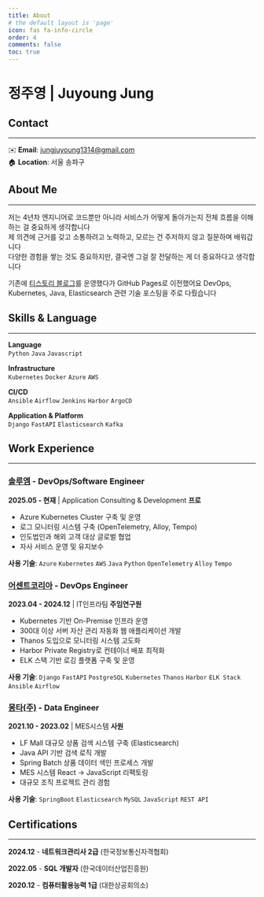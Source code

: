 ```yaml
---
title: About
# the default layout is 'page'
icon: fas fa-info-circle
order: 4
comments: false
toc: true
---
```


# **정주영 | Juyoung Jung**

## Contact

---

✉️ **Email**: jungjuyoung1314@gmail.com  
🏠 **Location**: 서울 송파구

## About Me

---

저는 4년차 엔지니어로 코드뿐만 아니라 서비스가 어떻게 돌아가는지 전체 흐름을 이해하는 걸 중요하게 생각합니다 <br>
제 의견에 근거를 갖고 소통하려고 노력하고, 모르는 건 주저하지 않고 질문하며 배워갑니다 <br>
다양한 경험을 쌓는 것도 중요하지만, 결국엔 그걸 잘 전달하는 게 더 중요하다고 생각합니다

기존에 [티스토리 블로그](https://juyoung-jung.tistory.com/)를 운영했다가 GitHub Pages로 이전했어요
DevOps, Kubernetes, Java, Elasticsearch 관련 기술 포스팅을 주로 다뤘습니다

## Skills & Language

---

**Language**  
`Python` `Java` `Javascript`

**Infrastructure**  
`Kubernetes` `Docker` `Azure` `AWS`

**CI/CD**  
`Ansible` `Airflow` `Jenkins` `Harbor` `ArgoCD`

**Application & Platform**  
`Django` `FastAPI` `Elasticsearch` `Kafka`

## Work Experience

---

### [**솔루엠**](https://www.solum-group.co.kr/) - DevOps/Software Engineer
**2025.05 - 현재** | Application Consulting & Development **프로**

- Azure Kubernetes Cluster 구축 및 운영
- 로그 모니터링 시스템 구축 (OpenTelemetry, Alloy, Tempo)
- 인도법인과 해외 고객 대상 글로벌 협업
- 자사 서비스 운영 및 유지보수

**사용 기술**: `Azure` `Kubernetes` `AWS` `Java` `Python` `OpenTelemetry` `Alloy` `Tempo`

### [**어센트코리아**](https://www.ascentkorea.com/) - DevOps Engineer
**2023.04 - 2024.12** | IT인프라팀 **주임연구원**

- Kubernetes 기반 On-Premise 인프라 운영
- 300대 이상 서버 자산 관리 자동화 웹 애플리케이션 개발
- Thanos 도입으로 모니터링 시스템 고도화
- Harbor Private Registry로 컨테이너 배포 최적화
- ELK 스택 기반 로깅 플랫폼 구축 및 운영

**사용 기술**: `Django` `FastAPI` `PostgreSQL` `Kubernetes` `Thanos` `Harbor` `ELK Stack` `Ansible` `Airflow`

### [**몽타(주)**](https://mongta.co.kr/) - Data Engineer
**2021.10 - 2023.02** | MES시스템 **사원**

- LF Mall 대규모 상품 검색 시스템 구축 (Elasticsearch)
- Java API 기반 검색 로직 개발
- Spring Batch 상품 데이터 색인 프로세스 개발
- MES 시스템 React → JavaScript 리팩토링
- 대규모 조직 프로젝트 관리 경험

**사용 기술**: `SpringBoot` `Elasticsearch` `MySQL` `JavaScript` `REST API`

## Certifications

---

**2024.12** - **네트워크관리사 2급** (한국정보통신자격협회)

**2022.05** - **SQL 개발자** (한국데이터산업진흥원)

**2020.12** - **컴퓨터활용능력 1급** (대한상공회의소)



